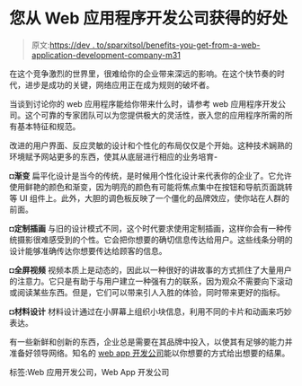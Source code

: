 # 您从 Web 应用程序开发公司获得的好处

> 原文:[https://dev . to/sparxitsol/benefits-you-get-from-a-web-application-development-company-m31](https://dev.to/sparxitsol/benefits-you-get-from-a-web-application-development-company-m31)

在这个竞争激烈的世界里，很难给你的企业带来深远的影响。在这个快节奏的时代，进步是成功的关键，网络应用正在成为规则的破坏者。

当谈到讨论你的 web 应用程序能给你带来什么时，请参考 web 应用程序开发公司。这个可靠的专家团队可以为您提供极大的灵活性，嵌入您的应用程序所需的所有基本特征和规范。

改进的用户界面、反应灵敏的设计和个性化的布局仅仅是个开始。这种技术娴熟的环境赋予网站更多的东西，使其从底层进行相应的业务培育-

**◘渐变**
扁平化设计是当今的传统，是时候用个性化设计来代表你的企业了。它允许使用鲜艳的颜色和渐变，因为明亮的颜色有可能将焦点集中在按钮和导航页面跳转等 UI 组件上。此外，大胆的调色板反映了一个僵化的品牌效应，使你站在人群的前面。

**◘定制插画**
与旧的设计模式不同，这个时代要求使用定制插画，这样你会有一种传统摄影很难感受到的个性。它会把你想要的确切信息传达给用户。这些线条分明的设计能够准确传达你想要传达给顾客的信息。

**◘全屏视频**
视频本质上是动态的，因此以一种很好的讲故事的方式抓住了大量用户的注意力。它只是有助于与用户建立一种强有力的联系，因为观众不需要向下滚动或阅读某些东西。但是，它们可以带来引人入胜的体验，同时带来更好的指标。

**◘材料设计**
材料设计通过在小屏幕上组织小块信息，利用不同的卡片和动画来巧妙表达。

有一些新鲜和创新的东西，企业总是需要在其品牌中投入，以使其有足够的能力并准备好领导网络。知名的 [web app 开发公司](http://www.sparxitsolutions.com/web-apps-development.shtml)能以你想要的方式给出想要的结果。

标签:Web 应用开发公司，Web App 开发公司